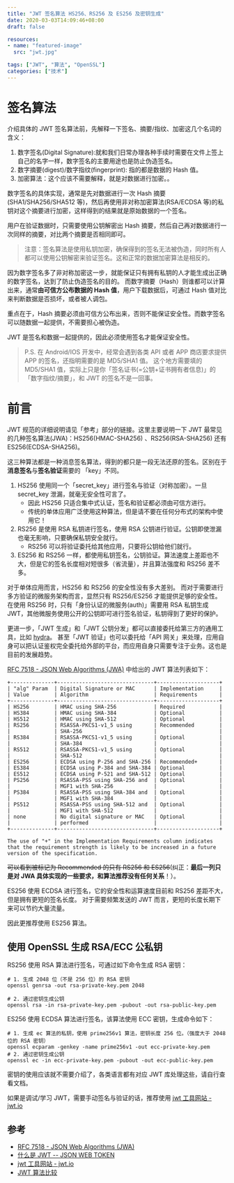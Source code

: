 ```yaml
---
title: "JWT 签名算法 HS256、RS256 及 ES256 及密钥生成"
date: 2020-03-03T14:09:46+08:00
draft: false

resources:
- name: "featured-image"
  src: "jwt.jpg"

tags: ["JWT", "算法", "OpenSSL"]
categories: ["技术"]
---
```



# 签名算法

介绍具体的 JWT 签名算法前，先解释一下签名、摘要/指纹、加密这几个名词的含义：

1. 数字签名(Digital Signature):就和我们日常办理各种手续时需要在文件上签上自己的名字一样，数字签名的主要用途也是防止伪造签名。
1. 数字摘要(digest)/数字指纹(fingerprint): 指的都是数据的 Hash 值。
1. 加密算法：这个应该不需要解释，就是对数据进行加密。。

数字签名的具体实现，通常是先对数据进行一次 Hash 摘要(SHA1/SHA256/SHA512 等)，然后再使用非对称加密算法(RSA/ECDSA 等)的私钥对这个摘要进行加密，这样得到的结果就是原始数据的一个签名。

用户在验证数据时，只需要使用公钥解密出 Hash 摘要，然后自己再对数据进行一次同样的摘要，对比两个摘要是否相同即可。

>注意：签名算法是使用私钥加密，确保得到的签名无法被伪造，同时所有人都可以使用公钥解密来验证签名。这和正常的数据加密算法是相反的。

因为数字签名多了非对称加密这一步，就能保证只有拥有私钥的人才能生成出正确的数字签名，达到了防止伪造签名的目的。
而数字摘要（Hash）则谁都可以计算出来，通常**由可信方公布数据的 Hash 值**，用户下载数据后，可通过 Hash 值对比来判断数据是否损坏，或者被人调包。

重点在于，Hash 摘要必须由可信方公布出来，否则不能保证安全性。而数字签名可以随数据一起提供，不需要担心被伪造。

JWT 是签名和数据一起提供的，因此必须使用签名才能保证安全性。

>P.S. 在 Android/IOS 开发中，经常会遇到各类 API 或者 APP 商店要求提供 APP 的签名，还指明需要的是 MD5/SHA1 值。
这个地方需要填的 MD5/SHA1 值，实际上只是你「签名证书(=公钥+证书拥有者信息)」的「数字指纹/摘要」，和 JWT 的签名不是一回事。

# 前言

JWT 规范的详细说明请见「参考」部分的链接。这里主要说明一下 JWT 最常见的几种签名算法(JWA)：HS256(HMAC-SHA256) 、RS256(RSA-SHA256) 还有 ES256(ECDSA-SHA256)。

这三种算法都是一种消息签名算法，得到的都只是一段无法还原的签名。区别在于**消息签名**与**签名验证**需要的 「key」不同。

1. HS256 使用同一个「secret_key」进行签名与验证（对称加密）。一旦 secret_key 泄漏，就毫无安全性可言了。
    - 因此 HS256 只适合集中式认证，签名和验证都必须由可信方进行。
    - 传统的单体应用广泛使用这种算法，但是请不要在任何分布式的架构中使用它！
1. RS256 是使用 RSA 私钥进行签名，使用 RSA 公钥进行验证。公钥即使泄漏也毫无影响，只要确保私钥安全就行。
    - RS256 可以将验证委托给其他应用，只要将公钥给他们就行。
1. ES256 和 RS256 一样，都使用私钥签名，公钥验证。算法速度上差距也不大，但是它的签名长度相对短很多（省流量），并且算法强度和 RS256 差不多。

对于单体应用而言，HS256 和 RS256 的安全性没有多大差别。
而对于需要进行多方验证的微服务架构而言，显然只有 RS256/ES256 才能提供足够的安全性。
在使用 RS256 时，只有「身份认证的微服务(auth)」需要用 RSA 私钥生成 JWT，其他微服务使用公开的公钥即可进行签名验证，私钥得到了更好的保护。

更进一步，「JWT 生成」和「JWT 公钥分发」都可以直接委托给第三方的通用工具，比如 [hydra](https://github.com/ory/hydra)。
甚至「JWT 验证」也可以委托给「API 网关」来处理，应用自身可以把认证鉴权完全委托给外部的平台，而应用自身只需要专注于业务。这也是目前的发展趋势。

[RFC 7518 - JSON Web Algorithms (JWA)](https://tools.ietf.org/html/rfc7518) 中给出的 JWT 算法列表如下：


    +--------------+-------------------------------+--------------------+
    | "alg" Param  | Digital Signature or MAC      | Implementation     |
    | Value        | Algorithm                     | Requirements       |
    +--------------+-------------------------------+--------------------+
    | HS256        | HMAC using SHA-256            | Required           |
    | HS384        | HMAC using SHA-384            | Optional           |
    | HS512        | HMAC using SHA-512            | Optional           |
    | RS256        | RSASSA-PKCS1-v1_5 using       | Recommended        |
    |              | SHA-256                       |                    |
    | RS384        | RSASSA-PKCS1-v1_5 using       | Optional           |
    |              | SHA-384                       |                    |
    | RS512        | RSASSA-PKCS1-v1_5 using       | Optional           |
    |              | SHA-512                       |                    |
    | ES256        | ECDSA using P-256 and SHA-256 | Recommended+       |
    | ES384        | ECDSA using P-384 and SHA-384 | Optional           |
    | ES512        | ECDSA using P-521 and SHA-512 | Optional           |
    | PS256        | RSASSA-PSS using SHA-256 and  | Optional           |
    |              | MGF1 with SHA-256             |                    |
    | PS384        | RSASSA-PSS using SHA-384 and  | Optional           |
    |              | MGF1 with SHA-384             |                    |
    | PS512        | RSASSA-PSS using SHA-512 and  | Optional           |
    |              | MGF1 with SHA-512             |                    |
    | none         | No digital signature or MAC   | Optional           |
    |              | performed                     |                    |
    +--------------+-------------------------------+--------------------+

    The use of "+" in the Implementation Requirements column indicates
    that the requirement strength is likely to be increased in a future
    version of the specification.


~~可以看到被标记为 Recommended 的只有 RS256 和 ES256~~(纠正：**最后一列只是对 JWA 具体实现的一些要求，和算法推荐没有任何关系**！）。


ES256 使用 ECDSA 进行签名，它的安全性和运算速度目前和 RS256 差距不大，但是拥有更短的签名长度。
对于需要频繁发送的 JWT 而言，更短的长度长期下来可以节约大量流量。

因此更推荐使用 ES256 算法。

## 使用 OpenSSL 生成 RSA/ECC 公私钥

RS256 使用 RSA 算法进行签名，可通过如下命令生成 RSA 密钥：

```shell
# 1. 生成 2048 位（不是 256 位）的 RSA 密钥
openssl genrsa -out rsa-private-key.pem 2048

# 2. 通过密钥生成公钥
openssl rsa -in rsa-private-key.pem -pubout -out rsa-public-key.pem
```

ES256 使用 ECDSA 算法进行签名，该算法使用 ECC 密钥，生成命令如下：

```shell
# 1. 生成 ec 算法的私钥，使用 prime256v1 算法，密钥长度 256 位。（强度大于 2048 位的 RSA 密钥）
openssl ecparam -genkey -name prime256v1 -out ecc-private-key.pem
# 2. 通过密钥生成公钥
openssl ec -in ecc-private-key.pem -pubout -out ecc-public-key.pem
```

密钥的使用应该就不需要介绍了，各类语言都有对应 JWT 库处理这些，请自行查看文档。

如果是调试/学习 JWT，需要手动签名与验证的话，推荐使用 [jwt 工具网站 - jwt.io](https://jwt.io/)

## 参考

- [RFC 7518 - JSON Web Algorithms (JWA)](https://tools.ietf.org/html/rfc7518)
- [什么是 JWT -- JSON WEB TOKEN](https://www.jianshu.com/p/576dbf44b2ae)
- [jwt 工具网站 - jwt.io](https://jwt.io/)
- [JWT 算法比较](https://www.cnblogs.com/langshiquan/p/10701198.html)